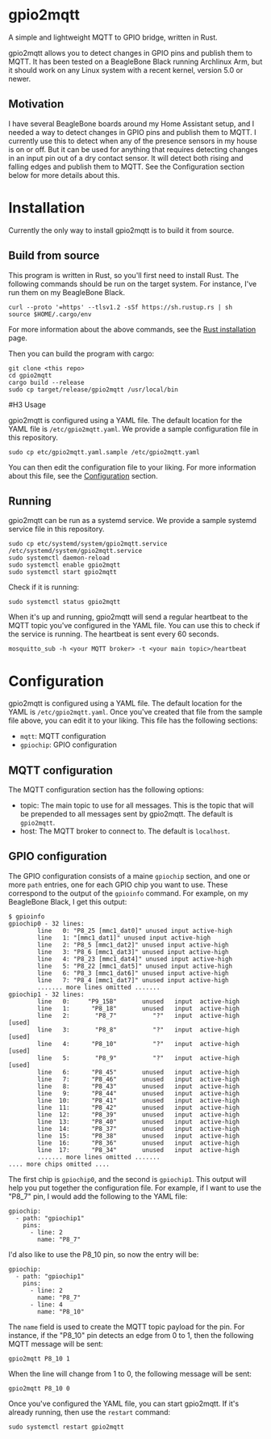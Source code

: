 
# gpio2mqtt
A simple and lightweight MQTT to GPIO bridge, written in Rust.

gpio2mqtt allows you to detect changes in GPIO pins and publish them to MQTT.
It has been tested on a BeagleBone Black running Archlinux Arm, but it should
work on any Linux system with a recent kernel, version 5.0 or newer.

## Motivation

I have several BeagleBone boards around my Home Assistant setup, and I
needed a way to detect changes in GPIO pins and publish them to MQTT. I
currently use this to detect when any of the presence sensors in my house is
on or off. But it can be used for anything that requires detecting changes in
an input pin out of a dry contact sensor. It will detect both rising and
falling edges and publish them to MQTT. See the Configuration section below
for more details about this.

# Installation

Currently the only way to install gpio2mqtt is to build it from source.

## Build from source

This program is written in Rust, so you'll first need to install Rust. The
following commands should be run on the target system. For instance, I've run
them on my BeagleBone Black.

```
curl --proto '=https' --tlsv1.2 -sSf https://sh.rustup.rs | sh
source $HOME/.cargo/env
```

For more information about the above commands, see the [Rust installation](https://www.rust-lang.org/tools/install) page.

Then you can build the program with cargo:

```
git clone <this repo>
cd gpio2mqtt
cargo build --release
sudo cp target/release/gpio2mqtt /usr/local/bin
```

#H3 Usage

gpio2mqtt is configured using a YAML file. The default location for the YAML
file is `/etc/gpio2mqtt.yaml`. We provide a sample configuration file in this
repository.

```
sudo cp etc/gpio2mqtt.yaml.sample /etc/gpio2mqtt.yaml
```

You can then edit the configuration file to your liking. For more information
about this file, see the [Configuration](#configuration) section.

## Running

gpio2mqtt can be run as a systemd service. We provide a sample systemd service file in this repository.

```
sudo cp etc/systemd/system/gpio2mqtt.service /etc/systemd/system/gpio2mqtt.service
sudo systemctl daemon-reload
sudo systemctl enable gpio2mqtt
sudo systemctl start gpio2mqtt
```

Check if it is running:

```
sudo systemctl status gpio2mqtt
```

When it's up and running, gpio2mqtt will send a regular heartbeat to the MQTT
topic you've configured in the YAML file. You can use this to check if the
service is running. The heartbeat is sent every 60 seconds.

``
mosquitto_sub -h <your MQTT broker> -t <your main topic>/heartbeat
``

# Configuration

gpio2mqtt is configured using a YAML file. The default location for the YAML
is `/etc/gpio2mqtt.yaml`. Once you've created that file from the sample file
above, you can edit it to your liking. This file has the following sections:
- `mqtt`: MQTT configuration
- `gpiochip`: GPIO configuration

## MQTT configuration

The MQTT configuration section has the following options:
- topic: The main topic to use for all messages. This is the topic that will
  be prepended to all messages sent by gpio2mqtt. The default is `gpio2mqtt`.
- host: The MQTT broker to connect to. The default is `localhost`.

## GPIO configuration

The GPIO configuration consists of a maine `gpiochip` section, and one or more
`path` entries, one for each GPIO chip you want to use. These correspond to
the output of the `gpioinfo` command. For example, on my BeagleBone Black, I
get this output:

```
$ gpioinfo
gpiochip0 - 32 lines:
        line   0: "P8_25 [mmc1_dat0]" unused input active-high
        line   1: "[mmc1_dat1]" unused input active-high
        line   2: "P8_5 [mmc1_dat2]" unused input active-high
        line   3: "P8_6 [mmc1_dat3]" unused input active-high
        line   4: "P8_23 [mmc1_dat4]" unused input active-high
        line   5: "P8_22 [mmc1_dat5]" unused input active-high
        line   6: "P8_3 [mmc1_dat6]" unused input active-high
        line   7: "P8_4 [mmc1_dat7]" unused input active-high
        ....... more lines omitted .......
gpiochip1 - 32 lines:
        line   0:     "P9_15B"       unused   input  active-high
        line   1:      "P8_18"       unused   input  active-high
        line   2:       "P8_7"          "?"   input  active-high [used]
        line   3:       "P8_8"          "?"   input  active-high [used]
        line   4:      "P8_10"          "?"   input  active-high [used]
        line   5:       "P8_9"          "?"   input  active-high [used]
        line   6:      "P8_45"       unused   input  active-high
        line   7:      "P8_46"       unused   input  active-high
        line   8:      "P8_43"       unused   input  active-high
        line   9:      "P8_44"       unused   input  active-high
        line  10:      "P8_41"       unused   input  active-high
        line  11:      "P8_42"       unused   input  active-high
        line  12:      "P8_39"       unused   input  active-high
        line  13:      "P8_40"       unused   input  active-high
        line  14:      "P8_37"       unused   input  active-high
        line  15:      "P8_38"       unused   input  active-high
        line  16:      "P8_36"       unused   input  active-high
        line  17:      "P8_34"       unused   input  active-high
        ....... more lines omitted .......
.... more chips omitted ....
```

The first chip is `gpiochip0`, and the second is `gpiochip1`. This output will
help you put together the configuration file. For example, if I want to use
the "P8_7" pin, I would add the following to the YAML file:

```
gpiochip:
  - path: "gpiochip1"
    pins:
      - line: 2
        name: "P8_7"
```

I'd also like to use the P8_10 pin, so now the entry will be:

```
gpiochip:
  - path: "gpiochip1"
    pins:
      - line: 2
        name: "P8_7"
      - line: 4
        name: "P8_10"
```

The `name` field is used to create the MQTT topic payload for the pin. For
instance, if the "P8_10" pin detects an edge from 0 to 1, then the following MQTT message will be sent:

```
gpio2mqtt P8_10 1
```

When the line will change from 1 to 0, the following message will be sent:

```
gpio2mqtt P8_10 0
```

Once you've configured the YAML file, you can start gpio2mqtt. If it's already
running, then use the `restart` command:

```
sudo systemctl restart gpio2mqtt
```

